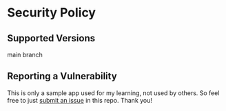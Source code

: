 # Security Policy

## Supported Versions

main branch

## Reporting a Vulnerability

This is only a sample app used for my learning, not used by others. So feel free to just [submit an issue](https://github.com/ilam-natarajan/rest-app/issues/new) in this repo. Thank you!
